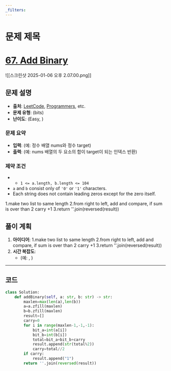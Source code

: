 ```yaml
---
_filters:
---
```


# 문제 제목
# [67. Add Binary](https://leetcode.com/problems/add-binary/)
![[스크린샷 2025-01-06 오후 2.07.00.png]]

## 문제 설명
- **출처**: [LeetCode](https://leetcode.com), [Programmers](https://programmers.co.kr), etc.
- **문제 유형**: (bits)
- **난이도**: (Easy, )


### 문제 요약
- **입력**: (예: 정수 배열 nums와 정수 target)
- **출력**: (예: nums 배열의 두 요소의 합이 target이 되는 인덱스 반환)

### 제약 조건
- - `1 <= a.length, b.length <= 104`
- `a` and `b` consist only of `'0'` or `'1'` characters.
- Each string does not contain leading zeros except for the zero itself.

1.make two list to same length
2.from right to left, add and compare, if sum is over than 2 carry +1
3.return ''.join(reversed(result))

## 풀이 계획
1. **아이디어**: 
	1.make two list to same length
	2.from right to left, add and compare, if sum is over than 2 carry +1
	3.return ''.join(reversed(result))
1. **시간 복잡도**:
   - (예: , )

---

## 코드
```python
class Solution:
    def addBinary(self, a: str, b: str) -> str:
        maxlen=max(len(a),len(b))
        a=a.zfill(maxlen)
        b=b.zfill(maxlen)
        result=[]
        carry=0
        for i in range(maxlen-1,-1,-1):
            bit_a=int(a[i])
            bit_b=int(b[i])
            total=bit_a+bit_b+carry
            result.append(str(total%2))
            carry=total//2
        if carry:
            result.append("1")
        return ''.join(reversed(result))
